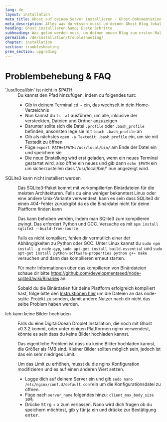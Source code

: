 ```yaml
---
lang: de
layout: installation
meta_title: Ghost auf deinem Server installieren - Ghost-Dokumentation
meta_description: Alles was du wissen musst um deinen Ghost Blog lokal oder auf deinem Server starten zu können.
heading: Ghost installieren &amp; Erste Schritte
subheading: Was getan werden muss, um deinen neuen Blog zum ersten Mal einzurichten.
permalink: /de/installation/troubleshooting/
chapter: installation
section: troubleshooting
prev_section: upgrading
---
```


# Problembehebung & FAQ <a id="troubleshooting"></a>

<dl>
    <dt id="export-path">'/usr/local/bin' ist nicht in $PATH</dt>
    <dd>Du kannst den Pfad hinzufügen, indem du folgendes tust:
        <ul>
            <li>Gib in deinem Terminal <code>cd ~</code> ein, das wechselt in dein Home-Verzeichnis</li>
            <li>Nun kannst du <code>ls -al</code> ausführen, um alle, inklusive der versteckten, Dateien und Ordner anzuzeigen</li>
            <li>Darunter sollte sich die Datei <code class="path">.profile</code> oder <code class="path">.bash_profile</code> befinden, ansonsten lege sie mit <code>touch .bash_profile</code> an</li>
            <li>Gib als nächstes <code>open -a Textedit .bash_profile</code> ein, um sie mit Textedit zu öffnen</li>
            <li>Füge <code>export PATH=$PATH:/usr/local/bin/</code> am Ende der Datei ein und speichere sie</li>
            <li>Die neue Einstellung wird erst geladen, wenn ein neues Terminal gestartet wird, also öffne ein neues und gib dann <code>echo $PATH</code> ein um sicherzustellen dass '/usr/local/bin/' nun angezeigt wird.</li>
        </ul>
    </dd>
    <dt id="sqlite3-errors">SQLite3 kann nicht installiert werden</dt>
    <dd>
        <p>Das SQLite3-Paket kommt mit vorkompilierten Binärdateien für die meisten Architekturen. Falls du eine weniger bekanntest Linux oder eine andere Unix-Variante verwendest, kann es sein dass SQLite3 dir einen 404-Fehler zurückgibt da es die Binärdatei nicht für deine Platfform finden kann</p>
        <p>Das kann behoben werden, indem man SQlite3 zum kompilieren zwingt. Das erfordert Python und GCC. Versuche es mit <code>npm install sqlite3 --build-from-source</code></p>
        <p>Falls es nicht kompiliert, fehlen dir vermutlich einer der Abhängigkeiten zu Python oder GCC. Unter Linux kannst du <code>sudo npm install -g node-gyp</code>, <code>sudo apt-get install build-essential</code> und <code>sudo apt-get install python-software-properties python g++ make</code> versuchen und dann das kompilieren erneut starten.</p>
        <p>Für mehr Informationen über das kompilieren von Binärdateien schaue dir bitte <a href="https://github.com/developmentseed/node-sqlite3/wiki/Binaries">https://github.com/developmentseed/node-sqlite3/wiki/Binaries</a> an.</p>
        <p>Sobald du die Binärdatien für deine Platfform erfolgreich kompiliert hast, folge bitte den <a href="https://github.com/developmentseed/node-sqlite3/wiki/Binaries#creating-new-binaries">Instruktionen hier</a> um die Dateien an das node-sqlite-Projekt zu senden, damit andere Nutzer nach dir nicht das selbe Problem haben werden.</p>
    </dd>
    <dt id="image-uploads">Ich kann keine Bilder hochladen</dt>
    <dd>
        <p>Falls du eine DigitalOcean Droplet Installation, die noch mit Ghost v0.3.2 kommt, oder unter einigen Platfformen nginx verwendest, könnte es sein dass du keine Bilder hochladen kannst.</p>
        <p>Das eigentliche Problem ist dass du keine Bilder hochladen kannst, die Größer als 1MB sind. Kleiner Bilder sollten möglich sein, jedoch ist das ein sehr niedriges Limit.</p>
        <p>Um das Limit zu erhöhen, musst du die nginx Konfiguration modifizieren und es auf einen anderen Wert setzen.</p>
        <ul>
            <li>Logge dich auf deinem Server ein und gib <code>sudo nano /etc/nginx/conf.d/default.conf</code>ein um die Konfigurationsdatei zu öffnen.</li>
            <li>Füge nach <code>server_name</code> folgendes hinzu: <code>client_max_body_size 10M;</code></li>
            <li>Drücke <kbd>Strg</kbd> + <kbd>x</kbd> zum verlassen. Nano wird dich fragen ob du speichern möchtest, gib <kbd>y</kbd> für ja ein und drücke zur Bestätigung <kbd>enter</kbd>.</li>
        </ul>
    </dd>
</dl>

